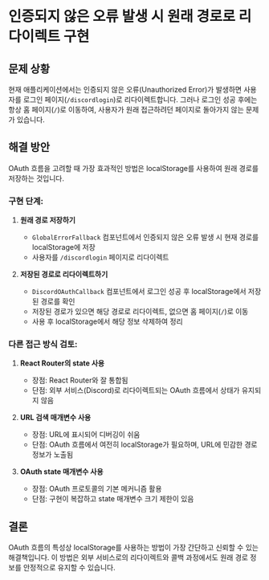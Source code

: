 # 인증되지 않은 오류 발생 시 원래 경로로 리다이렉트 구현

## 문제 상황
현재 애플리케이션에서는 인증되지 않은 오류(Unauthorized Error)가 발생하면 사용자를 로그인 페이지(`/discordlogin`)로 리다이렉트합니다. 그러나 로그인 성공 후에는 항상 홈 페이지(`/`)로 이동하여, 사용자가 원래 접근하려던 페이지로 돌아가지 않는 문제가 있습니다.

## 해결 방안
OAuth 흐름을 고려할 때 가장 효과적인 방법은 localStorage를 사용하여 원래 경로를 저장하는 것입니다.

### 구현 단계:

1. **원래 경로 저장하기**
   - `GlobalErrorFallback` 컴포넌트에서 인증되지 않은 오류 발생 시 현재 경로를 localStorage에 저장
   - 사용자를 `/discordlogin` 페이지로 리다이렉트

2. **저장된 경로로 리다이렉트하기**
   - `DiscordOAuthCallback` 컴포넌트에서 로그인 성공 후 localStorage에서 저장된 경로를 확인
   - 저장된 경로가 있으면 해당 경로로 리다이렉트, 없으면 홈 페이지(`/`)로 이동
   - 사용 후 localStorage에서 해당 정보 삭제하여 정리

### 다른 접근 방식 검토:

1. **React Router의 state 사용**
   - 장점: React Router와 잘 통합됨
   - 단점: 외부 서비스(Discord)로 리다이렉트되는 OAuth 흐름에서 상태가 유지되지 않음

2. **URL 검색 매개변수 사용**
   - 장점: URL에 표시되어 디버깅이 쉬움
   - 단점: OAuth 흐름에서 여전히 localStorage가 필요하며, URL에 민감한 경로 정보가 노출됨

3. **OAuth state 매개변수 사용**
   - 장점: OAuth 프로토콜의 기본 메커니즘 활용
   - 단점: 구현이 복잡하고 state 매개변수 크기 제한이 있음

## 결론
OAuth 흐름의 특성상 localStorage를 사용하는 방법이 가장 간단하고 신뢰할 수 있는 해결책입니다. 이 방법은 외부 서비스로의 리다이렉트와 콜백 과정에서도 원래 경로 정보를 안정적으로 유지할 수 있습니다.
